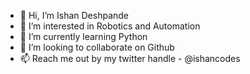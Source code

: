 - 👋 Hi, I’m Ishan Deshpande
- 👀 I’m interested in Robotics and Automation
- 🌱 I’m currently learning Python
- 💞️ I’m looking to collaborate on Github
- 📫 Reach me out by my twitter handle - @ishancodes
